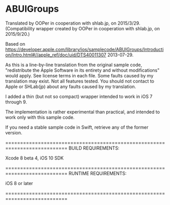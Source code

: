 # ABUIGroups

Translated by OOPer in cooperation with shlab.jp, on 2015/3/29.
(Compatibility wrapper created by OOPer in cooperation with shlab.jp, on 2015/9/20.)

Based on
<https://developer.apple.com/library/ios/samplecode/ABUIGroups/Introduction/Intro.html#//apple_ref/doc/uid/DTS40011307>
2013-07-29.

As this is a line-by-line translation from the original sample code, "redistribute the Apple Software in its entirety and without modifications" would apply. See license terms in each file.
Some faults caused by my translation may exist. Not all features tested.
You should not contact to Apple or SHLab(jp) about any faults caused by my translation.

I added a thin (but not so compact) wrapper intended to work in iOS 7 through 9.

The implementation is rather experimental than practical, and intended to work only with this sample code.

If you need a stable sample code in Swift, retrieve any of the former version.

===========================================================================
BUILD REQUIREMENTS:

Xcode 8 beta 4, iOS 10 SDK

===========================================================================
RUNTIME REQUIREMENTS:

iOS 8 or later

===========================================================================
